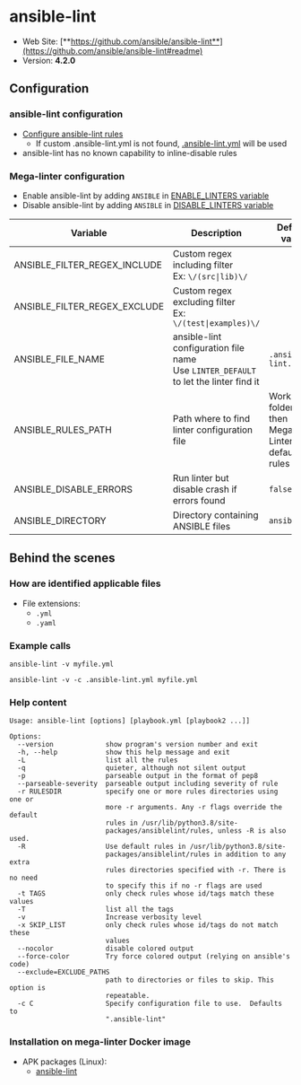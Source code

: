<!-- markdownlint-disable MD033 MD041 -->
<!-- Generated by .automation/build.py, please do not update manually -->
# ansible-lint

- Web Site: [**https://github.com/ansible/ansible-lint**](https://github.com/ansible/ansible-lint#readme)
- Version: **4.2.0**

## Configuration

### ansible-lint configuration

- [Configure ansible-lint rules](https://github.com/ansible/ansible-lint#configuration-file)
  - If custom .ansible-lint.yml is not found, [.ansible-lint.yml](https://github.com/nvuillam/mega-linter/tree/master/TEMPLATES/.ansible-lint.yml) will be used
- ansible-lint has no known capability to inline-disable rules

### Mega-linter configuration

- Enable ansible-lint by adding `ANSIBLE` in [ENABLE_LINTERS variable](https://github.com/nvuillam/mega-linter#activation-and-deactivation)
- Disable ansible-lint by adding `ANSIBLE` in [DISABLE_LINTERS variable](https://github.com/nvuillam/mega-linter#activation-and-deactivation)

| Variable | Description | Default value |
| ----------------- | -------------- | -------------- |
| ANSIBLE_FILTER_REGEX_INCLUDE | Custom regex including filter<br/>Ex: `\/(src\|lib)\/` |  |
| ANSIBLE_FILTER_REGEX_EXCLUDE | Custom regex excluding filter<br/>Ex: `\/(test\|examples)\/` |  |
| ANSIBLE_FILE_NAME | ansible-lint configuration file name</br>Use `LINTER_DEFAULT` to let the linter find it | `.ansible-lint.yml` |
| ANSIBLE_RULES_PATH | Path where to find linter configuration file | Workspace folder, then Mega-Linter default rules |
| ANSIBLE_DISABLE_ERRORS | Run linter but disable crash if errors found | `false` |
| ANSIBLE_DIRECTORY | Directory containing ANSIBLE files | `ansible` |

## Behind the scenes

### How are identified applicable files

- File extensions:
  - `.yml`
  - `.yaml`


### Example calls

```shell
ansible-lint -v myfile.yml
```

```shell
ansible-lint -v -c .ansible-lint.yml myfile.yml
```


### Help content

```shell
Usage: ansible-lint [options] [playbook.yml [playbook2 ...]]

Options:
  --version             show program's version number and exit
  -h, --help            show this help message and exit
  -L                    list all the rules
  -q                    quieter, although not silent output
  -p                    parseable output in the format of pep8
  --parseable-severity  parseable output including severity of rule
  -r RULESDIR           specify one or more rules directories using one or
                        more -r arguments. Any -r flags override the default
                        rules in /usr/lib/python3.8/site-
                        packages/ansiblelint/rules, unless -R is also used.
  -R                    Use default rules in /usr/lib/python3.8/site-
                        packages/ansiblelint/rules in addition to any extra
                        rules directories specified with -r. There is no need
                        to specify this if no -r flags are used
  -t TAGS               only check rules whose id/tags match these values
  -T                    list all the tags
  -v                    Increase verbosity level
  -x SKIP_LIST          only check rules whose id/tags do not match these
                        values
  --nocolor             disable colored output
  --force-color         Try force colored output (relying on ansible's code)
  --exclude=EXCLUDE_PATHS
                        path to directories or files to skip. This option is
                        repeatable.
  -c C                  Specify configuration file to use.  Defaults to
                        ".ansible-lint"

```

### Installation on mega-linter Docker image

- APK packages (Linux):
  - [ansible-lint](https://pkgs.alpinelinux.org/packages?branch=edge&name=ansible-lint)
